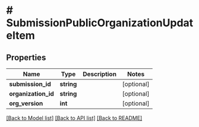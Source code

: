 # # SubmissionPublicOrganizationUpdateItem

## Properties

Name | Type | Description | Notes
------------ | ------------- | ------------- | -------------
**submission_id** | **string** |  | [optional]
**organization_id** | **string** |  | [optional]
**org_version** | **int** |  | [optional]

[[Back to Model list]](../../README.md#models) [[Back to API list]](../../README.md#endpoints) [[Back to README]](../../README.md)
